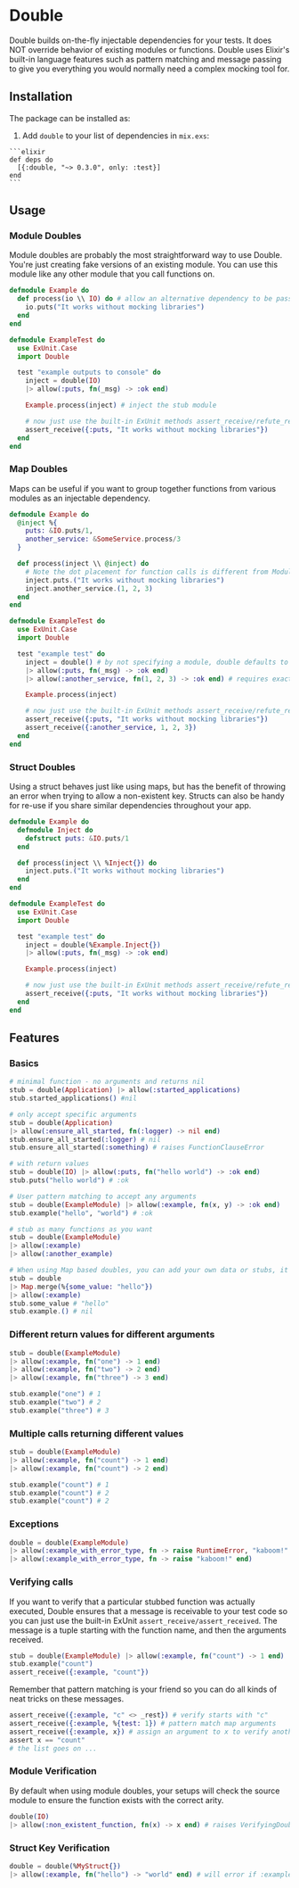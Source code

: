 # Double
Double builds on-the-fly injectable dependencies for your tests.
It does NOT override behavior of existing modules or functions.
Double uses Elixir's built-in language features such as pattern matching and message passing to
give you everything you would normally need a complex mocking tool for.

## Installation

The package can be installed as:

  1. Add `double` to your list of dependencies in `mix.exs`:

    ```elixir
    def deps do
      [{:double, "~> 0.3.0", only: :test}]
    end
    ```

## Usage

### Module Doubles

Module doubles are probably the most straightforward way to use Double.
You're just creating fake versions of an existing module.
You can use this module like any other module that you call functions on.

```elixir
defmodule Example do
  def process(io \\ IO) do # allow an alternative dependency to be passed
    io.puts("It works without mocking libraries")
  end
end

defmodule ExampleTest do
  use ExUnit.Case
  import Double

  test "example outputs to console" do
    inject = double(IO)
    |> allow(:puts, fn(_msg) -> :ok end)

    Example.process(inject) # inject the stub module

    # now just use the built-in ExUnit methods assert_receive/refute_receive to verify things
    assert_receive({:puts, "It works without mocking libraries"})
  end
end
```

### Map Doubles

Maps can be useful if you want to group together functions from various modules as an injectable dependency.

```elixir
defmodule Example do
  @inject %{
    puts: &IO.puts/1,
    another_service: &SomeService.process/3
  }

  def process(inject \\ @inject) do
    # Note the dot placement for function calls is different from Module-based doubles.
    inject.puts.("It works without mocking libraries")
    inject.another_service.(1, 2, 3)
  end
end

defmodule ExampleTest do
  use ExUnit.Case
  import Double

  test "example test" do
    inject = double() # by not specifying a module, double defaults to returning a map
    |> allow(:puts, fn(_msg) -> :ok end)
    |> allow(:another_service, fn(1, 2, 3) -> :ok end) # requires exactly 1, 2, 3 arguments

    Example.process(inject)

    # now just use the built-in ExUnit methods assert_receive/refute_receive to verify things
    assert_receive({:puts, "It works without mocking libraries"})
    assert_receive({:another_service, 1, 2, 3})
  end
end
```

### Struct Doubles

Using a struct behaves just like using maps, but has the benefit of throwing an error when trying to allow a non-existent key.
Structs can also be handy for re-use if you share similar dependencies throughout your app.

```elixir
defmodule Example do
  defmodule Inject do
    defstruct puts: &IO.puts/1
  end

  def process(inject \\ %Inject{}) do
    inject.puts.("It works without mocking libraries")
  end
end

defmodule ExampleTest do
  use ExUnit.Case
  import Double

  test "example test" do
    inject = double(%Example.Inject{})
    |> allow(:puts, fn(_msg) -> :ok end)

    Example.process(inject)

    # now just use the built-in ExUnit methods assert_receive/refute_receive to verify things
    assert_receive({:puts, "It works without mocking libraries"})
  end
end
```

## Features

### Basics

```elixir
# minimal function - no arguments and returns nil
stub = double(Application) |> allow(:started_applications)
stub.started_applications() #nil

# only accept specific arguments
stub = double(Application)
|> allow(:ensure_all_started, fn(:logger) -> nil end)
stub.ensure_all_started(:logger) # nil
stub.ensure_all_started(:something) # raises FunctionClauseError

# with return values
stub = double(IO) |> allow(:puts, fn("hello world") -> :ok end)
stub.puts("hello world") # :ok

# User pattern matching to accept any arguments
stub = double(ExampleModule) |> allow(:example, fn(x, y) -> :ok end)
stub.example("hello", "world") # :ok

# stub as many functions as you want
stub = double(ExampleModule)
|> allow(:example)
|> allow(:another_example)

# When using Map based doubles, you can add your own data or stubs, it's just a normal map
stub = double
|> Map.merge(%{some_value: "hello"})
|> allow(:example)
stub.some_value # "hello"
stub.example.() # nil
```

### Different return values for different arguments
```elixir
stub = double(ExampleModule)
|> allow(:example, fn("one") -> 1 end)
|> allow(:example, fn("two") -> 2 end)
|> allow(:example, fn("three") -> 3 end)

stub.example("one") # 1
stub.example("two") # 2
stub.example("three") # 3
```

### Multiple calls returning different values
```elixir
stub = double(ExampleModule)
|> allow(:example, fn("count") -> 1 end)
|> allow(:example, fn("count") -> 2 end)

stub.example("count") # 1
stub.example("count") # 2
stub.example("count") # 2
```

### Exceptions

```elixir
double = double(ExampleModule)
|> allow(:example_with_error_type, fn -> raise RuntimeError, "kaboom!" end)
|> allow(:example_with_error_type, fn -> raise "kaboom!" end)
```

### Verifying calls
If you want to verify that a particular stubbed function was actually executed,
Double ensures that a message is receivable to your test code so you can just use the built-in ExUnit `assert_receive/assert_received`.
The message is a tuple starting with the function name, and then the arguments received.

```elixir
stub = double(ExampleModule) |> allow(:example, fn("count") -> 1 end)
stub.example("count")
assert_receive({:example, "count"})
```
Remember that pattern matching is your friend so you can do all kinds of neat tricks on these messages.
```elixir
assert_receive({:example, "c" <> _rest}) # verify starts with "c"
assert_receive({:example, %{test: 1}) # pattern match map arguments
assert_receive({:example, x}) # assign an argument to x to verify another way
assert x == "count"
# the list goes on ...
```

### Module Verification

By default when using module doubles, your setups will check the source module to ensure the function exists with the correct arity.

```elixir
double(IO)
|> allow(:non_existent_function, fn(x) -> x end) # raises VerifyingDoubleError
```

### Struct Key Verification

```elixir
double = double(%MyStruct{})
|> allow(:example, fn("hello") -> "world" end) # will error if :example is not a key in MyStruct.
```
